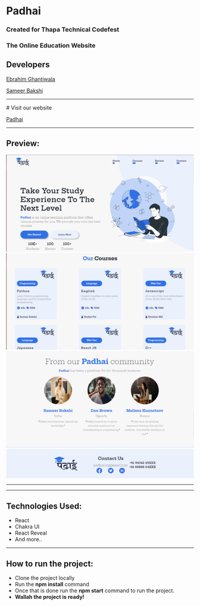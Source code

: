 # Padhai 
<h3>Created for Thapa Technical Codefest</h3>
<h3>The Online Education Website </h3>

## Developers

[Ebrahim Ghantiwala](https://github.com/EbrG786)

[Sameer Bakshi](https://github.com/samx03)

<hr>
# Visit our website 

[Padhai](https://padhaii.netlify.app/)

<hr>
<h2>Preview:</h2>
<img src='hmp.PNG'>
<img src='crs.PNG'>
<img src='rev.PNG'>
<img src='ftr.PNG'>
<hr>
<hr>
<h2>Technologies Used:</h2>
<ul>
<li>React</li>
<li>Chakra UI</li>
<li>React Reveal</li>
<li>And more..</li>
</ul>
<hr>
<h2>How to run the project:</h2>
<ul>
<li>Clone the project locally</li>
<li>Run the <b>npm install</b> command</li>
<li>Once that is done run the <b>npm start</b> command to run the project.</li>
<li><b>Wallah the project is ready!</b></li>
</ul>

